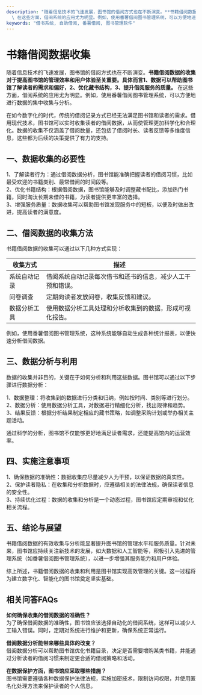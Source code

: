 ```yaml
---
description: "随着信息技术的飞速发展，图书馆的借阅方式也在不断演变。**书籍借阅数据的收集对于提高图书馆的管理效率和用户体验至关重要。具体而言1、数据可以帮助图书馆了解读者的需求和偏好，2、优化藏书结构，3、提升借阅服务的质量。**\
  \ 在这些方面，借阅系统的应用尤为明显。例如，使用番薯借阅图书管理系统，可以方便地进行数据的集中收集与分析。"
keywords: "借书系统, 自助借阅, 番薯借阅, 图书管理软件"
---
```

# 书籍借阅数据收集

随着信息技术的飞速发展，图书馆的借阅方式也在不断演变。**书籍借阅数据的收集对于提高图书馆的管理效率和用户体验至关重要。具体而言1、数据可以帮助图书馆了解读者的需求和偏好，2、优化藏书结构，3、提升借阅服务的质量。** 在这些方面，借阅系统的应用尤为明显。例如，使用番薯借阅图书管理系统，可以方便地进行数据的集中收集与分析。

在如今数字化的时代，传统的借阅记录方式已经无法满足图书馆和读者的需求。借用现代技术，图书馆可以实时收集读者的借阅数据，从而使管理更加科学化和合理化。数据的收集不仅涵盖了借阅数量，还包括了借阅时长、读者反馈等多维度信息，这些都为后续的决策提供了有力的支持。

## **一、数据收集的必要性**

1、了解读者行为：通过借阅数据分析，图书馆能准确把握读者的借阅习惯，比如最受欢迎的书籍类别、最常借阅的时间段等。  
2、优化书籍结构：根据借阅数据，图书馆能够及时调整藏书配比，添加热门书籍，同时淘汰长期未借的书籍，为读者提供更丰富的选择。  
3、增强服务质量：数据收集可以帮助图书馆发现服务中的短板，以便及时做出改进，提高读者的满意度。

## **二、借阅数据的收集方法**

书籍借阅数据的收集可以通过以下几种方式实现：

| 收集方式         | 描述                                                         |
|-------------------|------------------------------------------------------------|
| 系统自动记录     | 借阅系统自动记录每次借书和还书的信息，减少人工干预和错误。    |
| 问卷调查         | 定期向读者发放问卷，收集反馈和建议。                           |
| 数据分析工具     | 使用数据分析工具处理和分析收集到的数据，形成可视化报告。       |

例如，使用番薯借阅图书管理系统，这种系统能够自动生成各种统计报表，以便快速分析借阅数据。

## **三、数据分析与利用**

数据的收集并非目的，关键在于如何分析和利用这些数据。图书馆可以通过以下步骤进行数据分析：

1、数据整理：将收集到的数据进行分类和归纳，例如按时间、类别等进行划分。  
2、数据分析：使用数据分析工具，对数据进行精细化分析，找出规律和趋势。  
3、结果反馈：根据分析结果制定相应的藏书策略，如调整采购计划或举办相关主题活动。

通过科学的分析，图书馆不仅能够更好地满足读者需求，还能提高馆内的运营效率。

## **四、实施注意事项**

1、确保数据的准确性：数据收集应尽量减少人为干预，以保证数据的真实性。  
2、保护读者隐私：在收集和分析数据时，应遵循相关的法律法规，确保读者信息的安全性。  
3、持续优化过程：数据的收集和分析是一个动态过程，图书馆应定期审视和优化相关流程。

## **五、结论与展望**

书籍借阅数据的有效收集与分析能显著提升图书馆的管理水平和服务质量。针对未来，图书馆应持续关注新技术的发展，如大数据和人工智能等，积极引入先进的管理系统（如番薯借阅图书管理系统），以进一步增强其服务能力和用户体验。

综上所述，书籍借阅数据的收集和利用是图书馆实现高效管理的关键。这一过程将为建立数字化、智能化的图书馆奠定坚实基础。

## 相关问答FAQs

**如何确保收集的借阅数据的准确性？**  
为了确保借阅数据的准确性，图书馆应该选择自动化的借阅系统，这样可以减少人工输入错误。同时，定期对系统进行维护和更新，确保系统正常运行。

**借阅数据分析能带来哪些具体的改变？**  
借阅数据分析可以帮助图书馆优化书籍目录，决定是否需要增购某类书籍，并能通过分析读者的借阅习惯来制定更合适的借阅策略和活动。

**在数据保护方面，图书馆应采取哪些措施？**  
图书馆需要遵循各种数据保护法律法规，实施加密技术，限制访问权限，并使用匿名化处理方法来保护读者的个人信息。
